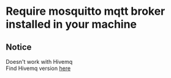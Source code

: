 # Require mosquitto mqtt broker installed in your machine

## Notice 
Doesn't work with Hivemq  
Find Hivemq version [here](https://www.youtube.com/redirect?event=video_description&redir_token=QUFFLUhqbnQyQm13eTQ2WUR2VDJGdVY5b3F1MldJaXNBUXxBQ3Jtc0ttd01VcVA0aUtJVzhGMFJweFhFcF9MaC1JV3lGd2pUbDhkdFo5LVA2NE5sb3U5X19hejVWbUEtR2haTWNTZkhUMkdqZjFDakUzcy1tRmJsRlRFRV9nWXlYYU92OGJGY2R2REVoWnNmcmVhb0pMcjU2MA&q=https%3A%2F%2Fvirtuino.com%2Fdownloads%2Fexamples%2Fvirtuino_mqtt_HiveMQ_private_esp.zip&v=WGx06lPTNyQ)
